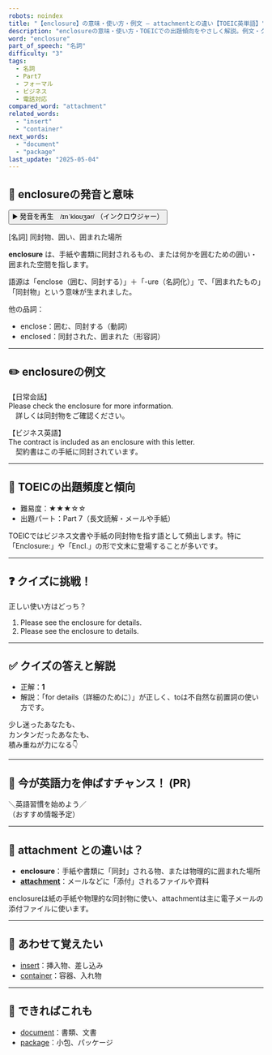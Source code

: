 ```yaml
---
robots: noindex
title: "【enclosure】の意味・使い方・例文 ― attachmentとの違い【TOEIC英単語】"
description: "enclosureの意味・使い方・TOEICでの出題傾向をやさしく解説。例文・クイズ付きでattachmentとの違いもわかりやすく学べます。"
word: "enclosure"
part_of_speech: "名詞"
difficulty: "3"
tags:
  - 名詞
  - Part7
  - フォーマル
  - ビジネス
  - 電話対応
compared_word: "attachment"
related_words:
  - "insert"
  - "container"
next_words:
  - "document"
  - "package"
last_update: "2025-05-04"
---
```


## 🔰 enclosureの発音と意味

<button class="play-audio" onclick="playTTS('enclosure')">
  <span class="play-audio-main">
    ▶️ 発音を再生　/ɪnˈkloʊʒər/
  </span>
  <span class="play-audio-sub">
    （インクロウジャー）
  </span>
</button>

[名詞] 同封物、囲い、囲まれた場所

**enclosure** は、手紙や書類に同封されるもの、または何かを囲むための囲い・囲まれた空間を指します。

語源は「enclose（囲む、同封する）」＋「-ure（名詞化）」で、「囲まれたもの」「同封物」という意味が生まれました。

他の品詞：  
- enclose：囲む、同封する（動詞）
- enclosed：同封された、囲まれた（形容詞）

---

## ✏️ enclosureの例文

【日常会話】  
Please check the enclosure for more information.  
　詳しくは同封物をご確認ください。

【ビジネス英語】  
The contract is included as an enclosure with this letter.  
　契約書はこの手紙に同封されています。

---

## 🎯 TOEICの出題頻度と傾向

- 難易度：★★★☆☆
- 出題パート：Part 7（長文読解・メールや手紙）

TOEICではビジネス文書や手紙の同封物を指す語として頻出します。特に「Enclosure:」や「Encl.」の形で文末に登場することが多いです。

---

## ❓ クイズに挑戦！

正しい使い方はどっち？

1. Please see the enclosure for details.  
2. Please see the enclosure to details.

---

## ✅ クイズの答えと解説

- 正解：**1**
- 解説：「for details（詳細のために）」が正しく、toは不自然な前置詞の使い方です。

少し迷ったあなたも、  
カンタンだったあなたも、  
積み重ねが力になる👇️

---

## 🚀 今が英語力を伸ばすチャンス！ (PR)

<div class="info-center">
＼英語習慣を始めよう／<br>  
（おすすめ情報予定）
</div>

---

## 🤔  attachment との違いは？

- **enclosure**：手紙や書類に「同封」される物、または物理的に囲まれた場所
- **[attachment](/attachment)**：メールなどに「添付」されるファイルや資料

enclosureは紙の手紙や物理的な同封物に使い、attachmentは主に電子メールの添付ファイルに使います。

---

## 🧩 あわせて覚えたい

- [insert](/insert)：挿入物、差し込み
- [container](/container)：容器、入れ物

---

## 📖 できればこれも

- [document](/document)：書類、文書
- [package](/package)：小包、パッケージ

<!-- cvid: aid47_bid13 -->
